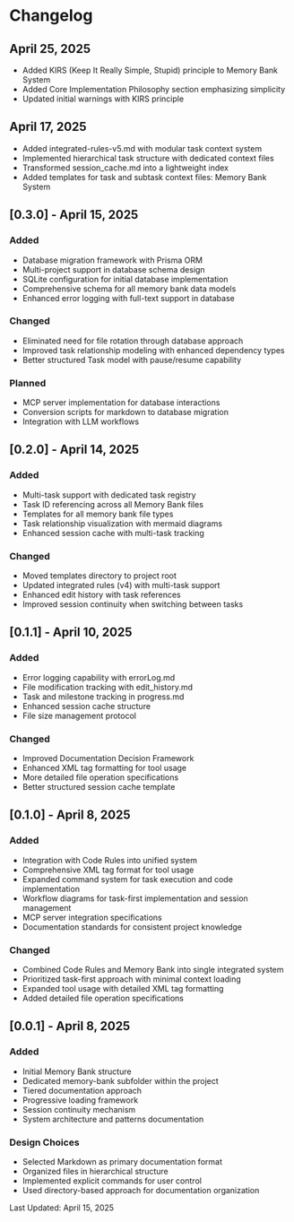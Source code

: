# Changelog

## April 25, 2025
- Added KIRS (Keep It Really Simple, Stupid) principle to Memory Bank System
- Added Core Implementation Philosophy section emphasizing simplicity
- Updated initial warnings with KIRS principle

## April 17, 2025
- Added integrated-rules-v5.md with modular task context system
- Implemented hierarchical task structure with dedicated context files
- Transformed session_cache.md into a lightweight index
- Added templates for task and subtask context files: Memory Bank System

## [0.3.0] - April 15, 2025
### Added
- Database migration framework with Prisma ORM
- Multi-project support in database schema design
- SQLite configuration for initial database implementation
- Comprehensive schema for all memory bank data models
- Enhanced error logging with full-text support in database

### Changed
- Eliminated need for file rotation through database approach
- Improved task relationship modeling with enhanced dependency types
- Better structured Task model with pause/resume capability

### Planned
- MCP server implementation for database interactions
- Conversion scripts for markdown to database migration
- Integration with LLM workflows

## [0.2.0] - April 14, 2025
### Added
- Multi-task support with dedicated task registry
- Task ID referencing across all Memory Bank files
- Templates for all memory bank file types
- Task relationship visualization with mermaid diagrams
- Enhanced session cache with multi-task tracking

### Changed
- Moved templates directory to project root
- Updated integrated rules (v4) with multi-task support
- Enhanced edit history with task references
- Improved session continuity when switching between tasks

## [0.1.1] - April 10, 2025
### Added
- Error logging capability with errorLog.md
- File modification tracking with edit_history.md
- Task and milestone tracking in progress.md
- Enhanced session cache structure
- File size management protocol

### Changed
- Improved Documentation Decision Framework
- Enhanced XML tag formatting for tool usage
- More detailed file operation specifications
- Better structured session cache template

## [0.1.0] - April 8, 2025
### Added
- Integration with Code Rules into unified system
- Comprehensive XML tag format for tool usage
- Expanded command system for task execution and code implementation
- Workflow diagrams for task-first implementation and session management
- MCP server integration specifications
- Documentation standards for consistent project knowledge

### Changed
- Combined Code Rules and Memory Bank into single integrated system
- Prioritized task-first approach with minimal context loading
- Expanded tool usage with detailed XML tag formatting
- Added detailed file operation specifications

## [0.0.1] - April 8, 2025
### Added
- Initial Memory Bank structure
- Dedicated memory-bank subfolder within the project
- Tiered documentation approach
- Progressive loading framework
- Session continuity mechanism
- System architecture and patterns documentation

### Design Choices
- Selected Markdown as primary documentation format
- Organized files in hierarchical structure
- Implemented explicit commands for user control
- Used directory-based approach for documentation organization

Last Updated: April 15, 2025